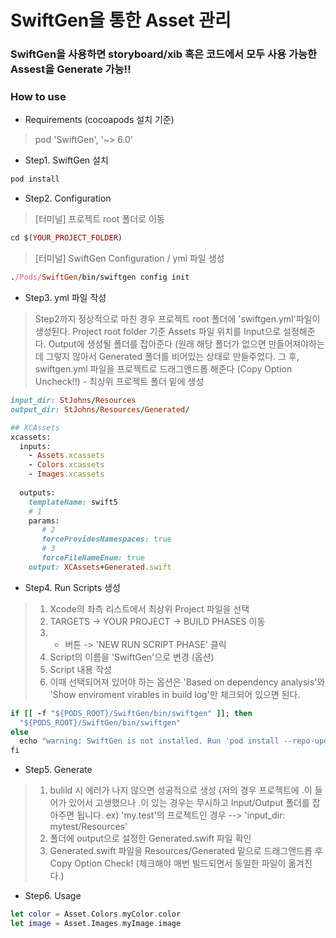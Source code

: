 # SwiftGen을 통한 Asset 관리

### SwiftGen을 사용하면 storyboard/xib 혹은 코드에서 모두 사용 가능한 Assest을 Generate 가능!!


### How to use
* Requirements (cocoapods 설치 기준)
> pod 'SwiftGen', '~> 6.0'

* Step1. SwiftGen 설치
``` Ruby
pod install
```

* Step2. Configuration
> [터미널] 프로젝트 root 폴더로 이동
``` Ruby
cd $(YOUR_PROJECT_FOLDER)
```
> [터미널] SwiftGen Configuration / yml 파일 생성
``` Ruby
./Pods/SwiftGen/bin/swiftgen config init
```

* Step3. yml 파일 작성
> Step2까지 정상적으로 마친 경우 프로젝트 root 폴더에 'swiftgen.yml'파일이 생성된다.
> Project root folder 기준 Assets 파일 위치를 Input으로 설정해준다.
> Output에 생성될 폴더를 잡아준다 (원래 해당 폴더가 없으면 만들어져야하는데 그렇지 않아서 Generated 폴더를 비어있는 상태로 만들주었다.
> 그 후, swiftgen.yml 파일을 프로젝트로 드래그앤드롭 해준다 (Copy Option Uncheck!!) - 최상위 프로젝트 폴더 밑에 생성
``` Ruby
input_dir: StJohns/Resources
output_dir: StJohns/Resources/Generated/

## XCAssets
xcassets:
  inputs:
    - Assets.xcassets
    - Colors.xcassets
    - Images.xcassets
    
  outputs:
    templateName: swift5
    # 1
    params:
       # 2
       forceProvidesNamespaces: true
       # 3
       forceFileNameEnum: true
    output: XCAssets+Generated.swift

```

* Step4. Run Scripts 생성
> 1. Xcode의 좌측 리스트에서 최상위 Project 파일을 선택
> 2. TARGETS -> YOUR PROJECT -> BUILD PHASES 이동
> 3. + 버튼 -> 'NEW RUN SCRIPT PHASE' 클릭
> 4. Script의 이름을 'SwiftGen'으로 변경 (옵션)
> 5. Script 내용 작성
> 6. 이때 선택되어져 있어야 하는 옵션은 'Based on dependency analysis'와 'Show enviroment virables in build log'만 체크되어 있으면 된다.
``` Ruby
if [[ -f "${PODS_ROOT}/SwiftGen/bin/swiftgen" ]]; then
  "${PODS_ROOT}/SwiftGen/bin/swiftgen"
else
  echo "warning: SwiftGen is not installed. Run 'pod install --repo-update' to install it."
fi
```

* Step5. Generate
> 1. bulild 시 에러가 나지 않으면 성공적으로 생성 (저의 경우 프로젝트에 .이 들어가 있어서 고생했으나 .이 있는 경우는 무시하고 Input/Output 폴더를 잡아주면 됩니다.
> ex) 'my.test'의 프로젝트인 경우 --> 'input_dir: mytest/Resources'
> 2. 폴더에 output으로 설정한 Generated.swift 파일 확인
> 3. Generated.swift 파일을 Resources/Generated 밑으로 드래그앤드롭 후 Copy Option Check! (체크해야 매번 빌드되면서 동일한 파일이 옮겨진다.)

* Step6. Usage
``` Swift
let color = Asset.Colors.myColor.color
let image = Asset.Images.myImage.image
```
